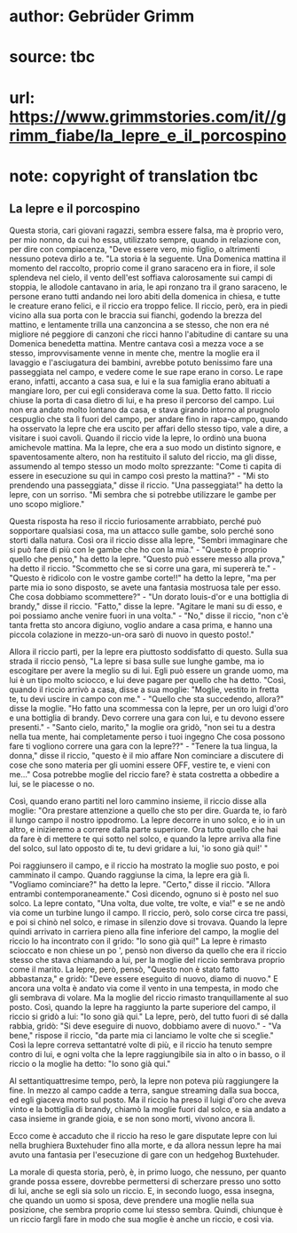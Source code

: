 # author: Gebrüder Grimm
# source: tbc
# url: https://www.grimmstories.com/it//grimm_fiabe/la_lepre_e_il_porcospino
# note: copyright of translation tbc

## La lepre e il porcospino 

Questa storia, cari giovani ragazzi, sembra essere falsa, ma è proprio
vero, per mio nonno, da cui ho essa, utilizzato sempre, quando in
relazione con, per dire con compiacenza, "Deve essere vero, mio figlio,
o altrimenti nessuno poteva dirlo a te. "La storia è la seguente. Una
Domenica mattina il momento del raccolto, proprio come il grano saraceno
era in fiore, il sole splendeva nel cielo, il vento dell'est soffiava
calorosamente sui campi di stoppia, le allodole cantavano in aria, le
api ronzano tra il grano saraceno, le persone erano tutti andando nei
loro abiti della domenica in chiesa, e tutte le creature erano felici, e
il riccio era troppo felice. Il riccio, però, era in piedi vicino alla
sua porta con le braccia sui fianchi, godendo la brezza del mattino, e
lentamente trilla una canzoncina a se stesso, che non era né migliore né
peggiore di canzoni che ricci hanno l'abitudine di cantare su una
Domenica benedetta mattina. Mentre cantava così a mezza voce a se
stesso, improvvisamente venne in mente che, mentre la moglie era il
lavaggio e l'asciugatura dei bambini, avrebbe potuto benissimo fare una
passeggiata nel campo, e vedere come le sue rape erano in corso. Le rape
erano, infatti, accanto a casa sua, e lui e la sua famiglia erano
abituati a mangiare loro, per cui egli considerava come la sua. Detto
fatto. Il riccio chiuse la porta di casa dietro di lui, e ha preso il
percorso del campo. Lui non era andato molto lontano da casa, e stava
girando intorno al prugnolo cespuglio che sta lì fuori del campo, per
andare fino in rapa-campo, quando ha osservato la lepre che era uscito
per affari dello stesso tipo, vale a dire, a visitare i suoi cavoli.
Quando il riccio vide la lepre, lo ordinò una buona amichevole mattina.
Ma la lepre, che era a suo modo un distinto signore, e spaventosamente
altero, non ha restituito il saluto del riccio, ma gli disse, assumendo
al tempo stesso un modo molto sprezzante: "Come ti capita di essere in
esecuzione su qui in campo così presto la mattina?" - "Mi sto
prendendo una passeggiata," disse il riccio. "Una passeggiata!" ha
detto la lepre, con un sorriso. "Mi sembra che si potrebbe utilizzare
le gambe per uno scopo migliore."

Questa risposta ha reso il riccio furiosamente arrabbiato, perché può
sopportare qualsiasi cosa, ma un attacco sulle gambe, solo perché sono
storti dalla natura. Così ora il riccio disse alla lepre, "Sembri
immaginare che si può fare di più con le gambe che ho con la mia." -
"Questo è proprio quello che penso," ha detto la lepre. "Questo può
essere messo alla prova," ha detto il riccio. "Scommetto che se si
corre una gara, mi supererà te." - "Questo è ridicolo con le vostre
gambe corte!!" ha detto la lepre, "ma per parte mia io sono disposto,
se avete una fantasia mostruosa tale per esso. Che cosa dobbiamo
scommettere?" - "Un dorato louis-d'or e una bottiglia di brandy,"
disse il riccio. "Fatto," disse la lepre. "Agitare le mani su di
esso, e poi possiamo anche venire fuori in una volta." - "No," disse
il riccio, "non c'è tanta fretta sto ancora digiuno, voglio andare a
casa prima, e hanno una piccola colazione in mezzo-un-ora sarò di nuovo
in questo posto!."

Allora il riccio partì, per la lepre era piuttosto soddisfatto di
questo. Sulla sua strada il riccio pensò, "La lepre si basa sulle sue
lunghe gambe, ma io escogitare per avere la meglio su di lui. Egli può
essere un grande uomo, ma lui è un tipo molto sciocco, e lui deve pagare
per quello che ha detto. "Così, quando il riccio arrivò a casa, disse a
sua moglie: "Moglie, vestito in fretta te, tu devi uscire in campo con
me." - "Quello che sta succedendo, allora?" disse la moglie. "Ho
fatto una scommessa con la lepre, per un oro luigi d'oro e una
bottiglia di brandy. Devo correre una gara con lui, e tu devono essere
presenti." - "Santo cielo, marito," la moglie ora gridò, "non sei tu
a destra nella tua mente, hai completamente perso i tuoi ingegno Che
cosa possono fare ti vogliono correre una gara con la lepre??" -
"Tenere la tua lingua, la donna," disse il riccio, "questo è il mio
affare Non cominciare a discutere di cose che sono materia per gli
uomini essere OFF, vestire te, e vieni con me..." Cosa potrebbe moglie
del riccio fare? è stata costretta a obbedire a lui, se le piacesse o
no.

Così, quando erano partiti nel loro cammino insieme, il riccio disse
alla moglie: "Ora prestare attenzione a quello che sto per dire. Guarda
te, io farò il lungo campo il nostro ippodromo. La lepre decorre in uno
solco, e io in un altro, e inizieremo a correre dalla parte superiore.
Ora tutto quello che hai da fare è di mettere te qui sotto nel solco, e
quando la lepre arriva alla fine del solco, sul lato opposto di te, tu
devi gridare a lui, 'io sono già qui!' "

Poi raggiunsero il campo, e il riccio ha mostrato la moglie suo posto, e
poi camminato il campo. Quando raggiunse la cima, la lepre era già lì.
"Vogliamo cominciare?" ha detto la lepre. "Certo," disse il riccio.
"Allora entrambi contemporaneamente." Così dicendo, ognuno si è posto
nel suo solco. La lepre contato, "Una volta, due volte, tre volte, e
via!" e se ne andò via come un turbine lungo il campo. Il riccio, però,
solo corse circa tre passi, e poi si chinò nel solco, e rimase in
silenzio dove si trovava. Quando la lepre quindi arrivato in carriera
pieno alla fine inferiore del campo, la moglie del riccio lo ha
incontrato con il grido: "Io sono già qui!" La lepre è rimasto
scioccato e non chiese un po ', pensò non diverso da quello che era il
riccio stesso che stava chiamando a lui, per la moglie del riccio
sembrava proprio come il marito. La lepre, però, pensò, "Questo non è
stato fatto abbastanza," e gridò: "Deve essere eseguito di nuovo,
diamo di nuovo." E ancora una volta è andato via come il vento in una
tempesta, in modo che gli sembrava di volare. Ma la moglie del riccio
rimasto tranquillamente al suo posto. Così, quando la lepre ha raggiunto
la parte superiore del campo, il riccio si gridò a lui: "Io sono già
qui." La lepre, però, del tutto fuori di sé dalla rabbia, gridò: "Si
deve eseguire di nuovo, dobbiamo avere di nuovo." - "Va bene,"
rispose il riccio, "da parte mia ci lanciamo le volte che si sceglie."
Così la lepre correva settantatré volte di più, e il riccio ha tenuto
sempre contro di lui, e ogni volta che la lepre raggiungibile sia in
alto o in basso, o il riccio o la moglie ha detto: "Io sono già qui."

Al settantiquattresime tempo, però, la lepre non poteva più raggiungere
la fine. In mezzo al campo cadde a terra, sangue streaming dalla sua
bocca, ed egli giaceva morto sul posto. Ma il riccio ha preso il luigi
d'oro che aveva vinto e la bottiglia di brandy, chiamò la moglie fuori
dal solco, e sia andato a casa insieme in grande gioia, e se non sono
morti, vivono ancora lì.

Ecco come è accaduto che il riccio ha reso le gare disputate lepre con
lui nella brughiera Buxtehuder fino alla morte, e da allora nessun lepre
ha mai avuto una fantasia per l'esecuzione di gare con un hedgehog
Buxtehuder.

La morale di questa storia, però, è, in primo luogo, che nessuno, per
quanto grande possa essere, dovrebbe permettersi di scherzare presso uno
sotto di lui, anche se egli sia solo un riccio. E, in secondo luogo,
essa insegna, che quando un uomo si sposa, deve prendere una moglie
nella sua posizione, che sembra proprio come lui stesso sembra. Quindi,
chiunque è un riccio fargli fare in modo che sua moglie è anche un
riccio, e così via.
